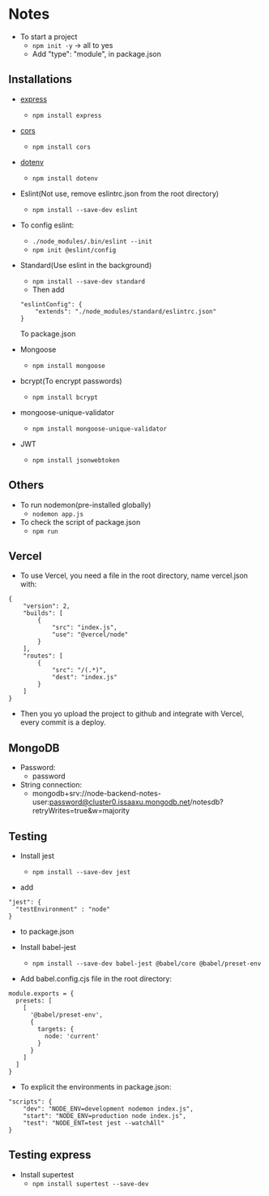# Notes
- To start a project
    - `npm init -y` -> all to yes
    - Add "type": "module", in package.json

## Installations
- [express](https://www.npmjs.com/package/express)
    - `npm install express`

- [cors](https://www.npmjs.com/package/cors)
    - `npm install cors`

- [dotenv](https://www.npmjs.com/package/dotenv)
    - `npm install dotenv`

- Eslint(Not use, remove eslintrc.json from the root directory)
    - `npm install --save-dev eslint`
- To config eslint:
    - `./node_modules/.bin/eslint --init`
    - `npm init @eslint/config`

- Standard(Use eslint in the background)
    - `npm install --save-dev standard`
    - Then add 
    ~~~
    "eslintConfig": {
        "extends": "./node_modules/standard/eslintrc.json"
    }
    ~~~
    To package.json

- Mongoose
    - `npm install mongoose`

- bcrypt(To encrypt passwords)
    - `npm install bcrypt`

- mongoose-unique-validator
    - `npm install mongoose-unique-validator`

- JWT
    - `npm install jsonwebtoken`

## Others
- To run nodemon(pre-installed globally)
    - `nodemon app.js`
- To check the script of package.json
    - `npm run`

## Vercel
- To use Vercel, you need a file in the root directory, name vercel.json with:
~~~
{
    "version": 2,
    "builds": [
        {
            "src": "index.js",
            "use": "@vercel/node"
        }
    ],
    "routes": [
        {
            "src": "/(.*)",
            "dest": "index.js"
        }
    ]
}
~~~
- Then you yo upload the project to github and integrate with Vercel, every commit is a deploy.

## MongoDB
- Password:
    - password
- String connection:
    - mongodb+srv://node-backend-notes-user:password@cluster0.issaaxu.mongodb.net/notesdb?retryWrites=true&w=majority

## Testing
- Install jest
    - `npm install --save-dev jest`

- add
~~~
"jest": {
  "testEnvironment" : "node"
}
~~~
- to package.json

- Install babel-jest
    - `npm install --save-dev babel-jest @babel/core @babel/preset-env`

- Add babel.config.cjs file in the root directory:
~~~
module.exports = {
  presets: [
    [
      '@babel/preset-env',
      {
        targets: {
          node: 'current'
        }
      }
    ]
  ]
}
~~~

- To explicit the environments in package.json:
~~~
"scripts": {
    "dev": "NODE_ENV=development nodemon index.js",
    "start": "NODE_ENV=production node index.js",
    "test": "NODE_ENT=test jest --watchAll"
}
~~~

## Testing express
- Install supertest
    - `npm install supertest --save-dev`